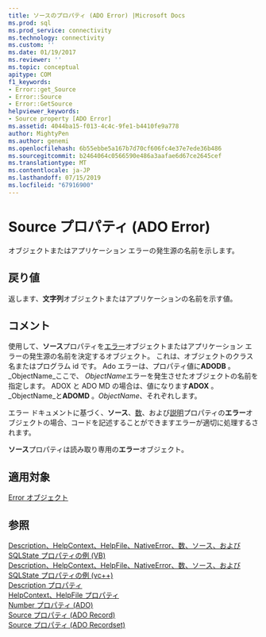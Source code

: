 ```yaml
---
title: ソースのプロパティ (ADO Error) |Microsoft Docs
ms.prod: sql
ms.prod_service: connectivity
ms.technology: connectivity
ms.custom: ''
ms.date: 01/19/2017
ms.reviewer: ''
ms.topic: conceptual
apitype: COM
f1_keywords:
- Error::get_Source
- Error::Source
- Error::GetSource
helpviewer_keywords:
- Source property [ADO Error]
ms.assetid: 4044ba15-f013-4c4c-9fe1-b4410fe9a778
author: MightyPen
ms.author: genemi
ms.openlocfilehash: 6b55ebbe5a167b7d70cf606fc4e37e7ede36b486
ms.sourcegitcommit: b2464064c0566590e486a3aafae6d67ce2645cef
ms.translationtype: MT
ms.contentlocale: ja-JP
ms.lasthandoff: 07/15/2019
ms.locfileid: "67916900"
---
```

# <a name="source-property-ado-error"></a>Source プロパティ (ADO Error)
オブジェクトまたはアプリケーション エラーの発生源の名前を示します。  
  
## <a name="return-value"></a>戻り値  
 返します、**文字列**オブジェクトまたはアプリケーションの名前を示す値。  
  
## <a name="remarks"></a>コメント  
 使用して、**ソース**プロパティを[エラー](../../../ado/reference/ado-api/error-object.md)オブジェクトまたはアプリケーション エラーの発生源の名前を決定するオブジェクト。 これは、オブジェクトのクラス名またはプログラム id です。 Ado エラーは、プロパティ値に**ADODB** 。_ObjectName_ここで、 *ObjectName*エラーを発生させたオブジェクトの名前を指定します。 ADOX と ADO MD の場合は、値になります**ADOX** 。_ObjectName_と**ADOMD** 。_ObjectName_、それぞれします。  
  
 エラー ドキュメントに基づく、**ソース**、[数](../../../ado/reference/ado-api/number-property-ado.md)、および[説明](../../../ado/reference/ado-api/description-property.md)プロパティの**エラー**オブジェクトの場合、コードを記述することができますエラーが適切に処理するされます。  
  
 **ソース**プロパティは読み取り専用の**エラー**オブジェクト。  
  
## <a name="applies-to"></a>適用対象  
 [Error オブジェクト](../../../ado/reference/ado-api/error-object.md)  
  
## <a name="see-also"></a>参照  
 [Description、HelpContext、HelpFile、NativeError、数、ソース、および SQLState プロパティの例 (VB)](../../../ado/reference/ado-api/description-helpcontext-helpfile-nativeerror-number-source-example-vb.md)   
 [Description、HelpContext、HelpFile、NativeError、数、ソース、および SQLState プロパティの例 (vc++)](../../../ado/reference/ado-api/description-helpcontext-helpfile-nativeerror-number-source-example-vc.md)   
 [Description プロパティ](../../../ado/reference/ado-api/description-property.md)   
 [HelpContext、HelpFile プロパティ](../../../ado/reference/ado-api/helpcontext-helpfile-properties.md)   
 [Number プロパティ (ADO)](../../../ado/reference/ado-api/number-property-ado.md)   
 [Source プロパティ (ADO Record)](../../../ado/reference/ado-api/source-property-ado-record.md)   
 [Source プロパティ (ADO Recordset)](../../../ado/reference/ado-api/source-property-ado-recordset.md)
